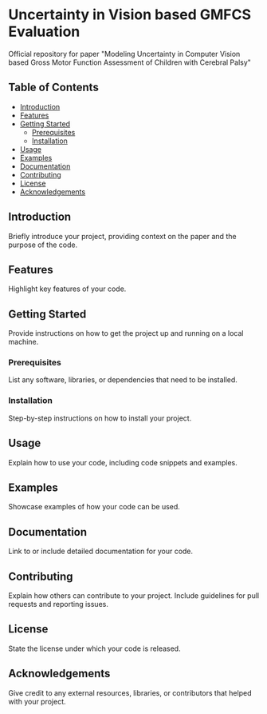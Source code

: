 # Uncertainty in Vision based GMFCS Evaluation

Official repository for paper "Modeling Uncertainty in Computer Vision based Gross Motor Function Assessment of Children with Cerebral Palsy"

## Table of Contents

- [Introduction](#introduction)
- [Features](#features)
- [Getting Started](#getting-started)
  - [Prerequisites](#prerequisites)
  - [Installation](#installation)
- [Usage](#usage)
- [Examples](#examples)
- [Documentation](#documentation)
- [Contributing](#contributing)
- [License](#license)
- [Acknowledgements](#acknowledgements)

## Introduction

Briefly introduce your project, providing context on the paper and the purpose of the code.

## Features

Highlight key features of your code.

## Getting Started

Provide instructions on how to get the project up and running on a local machine.

### Prerequisites

List any software, libraries, or dependencies that need to be installed.

### Installation

Step-by-step instructions on how to install your project.

## Usage

Explain how to use your code, including code snippets and examples.

## Examples

Showcase examples of how your code can be used.

## Documentation

Link to or include detailed documentation for your code.

## Contributing

Explain how others can contribute to your project. Include guidelines for pull requests and reporting issues.

## License

State the license under which your code is released.

## Acknowledgements

Give credit to any external resources, libraries, or contributors that helped with your project.
